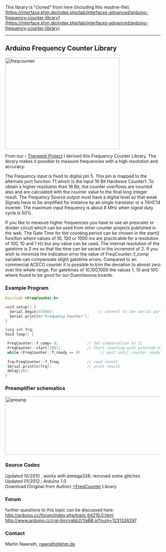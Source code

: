 This library is "cloned" from here (including this readme-file):  
[https://interface.khm.de/index.php/lab/interfaces-advanced/arduino-frequency-counter-library](https://interface.khm.de/index.php/lab/interfaces-advanced/arduino-frequency-counter-library)  
  
---------
  
## Arduino Frequency Counter Library  
  
<a href="https://github.com/BlackBrix/Arduino-Frequency-Counter-Library/raw/master/pics/freqcounter.jpg"><img title="freqcounter" src="https://github.com/BlackBrix/Arduino-Frequency-Counter-Library/raw/master/pics/freqcounter.jpg" alt="freqcounter" width="370" height="295"></a>
  
From our › [Theremin Project](https://interface.khm.de/index.php/lab/interfaces-advanced/theremin-as-a-capacitive-sensing-device) I derived this Frequency Counter Library. The library makes it possible to measure frequencies with a high resolution and accuracy.  
  
The Frequency input is fixed to digital pin 5. This pin is mapped to the alternate port function T1 which is the input 16 Bit Hardware Counter1. To obtain a higher resolution than 16 Bit,  the counter overflows are counted also and are calculated with the counter value to the final long integer result. The Frequency Source output must have a digital level so that weak Signals have to be amplified for instance by an single transistor or a 74HC14 inverter. The maximum input frequency is about 8 MHz when signal duty cycle is 50%.  
  
If you like to measure higher frequencies you have to use an prescaler or divider circuit which can be used from other counter projects published in the web. The Gate Time for the counting period can be chosen in the start() function where values of 10, 100 or 1000 ms are practicable for a resolution of 100, 10 and 1 Hz  but any value can be used. The internal resolution of the gatetime is 2 ms so that the time can be varied in the increment of 2. If you wish to minimize the indication error the value of  FreqCounter::f_comp variable can compensate slight gatetime errors. Compared to an commercial ACECO counter it is possible to trim the deviation to almost zero over the whole range. For gatetimes of 10,100,1000 the  values 1, 10 and 100 where found to be good for our Duemilanova boards.  
  
### Example Program  
  
```C++
#include <FreqCounter.h>

void setup() {
  Serial.begin(57600);                    // connect to the serial port
  Serial.println("Frequency Counter");
}

long int frq;
Void loop() {

 FreqCounter::f_comp= 8;             // Set compensation to 12
 FreqCounter::start(100);            // Start counting with gatetime of 100ms
 while (FreqCounter::f_ready == 0)         // wait until counter ready
 
 frq=FreqCounter::f_freq;            // read result
 Serial.println(frq);                // print result
 delay(20);
}
```
### Preamplifier schematics  
  
<a href="https://github.com/BlackBrix/Arduino-Frequency-Counter-Library/raw/master/pics/preamp.gif"><img title="preamp" src="https://github.com/BlackBrix/Arduino-Frequency-Counter-Library/raw/master/pics/preamp.gif" alt="preamp" width="617" height="189"></a>
  
### Source Codes
Updated 10/2010 ; works with atmega328; removed some glitches  
Updated 01/2012 ; Arduino 1.0  
Download (Original from Author) [>FreqCounter](http://interface.khm.de/wp-content/uploads/2009/01/FreqCounter_1_12.zip) Library  
  
### Forum
further questions to this topic can be discussed here:  
http://arduino.cc/forum/index.php/topic,64219.0.html  
http://www.arduino.cc/cgi-bin/yabb2/YaBB.pl?num=1231326297  
  
### Contact
Martin Nawrath, nawrath@khm.de
